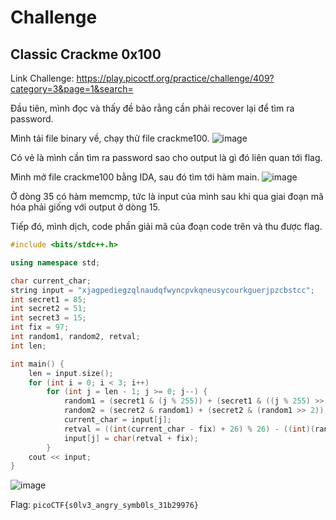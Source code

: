 # Challenge
## Classic Crackme 0x100
Link Challenge: https://play.picoctf.org/practice/challenge/409?category=3&page=1&search=

Đầu tiên, mình đọc và thấy đề bảo rằng cần phải recover lại để tìm ra password. 

Mình tải file binary về, chạy thử file crackme100. 
![image](https://github.com/user-attachments/assets/eb6263f4-59c7-429b-b43f-ba48f6b44060)

Có vẻ là mình cần tìm ra password sao cho output là gì đó liên quan tới flag. 

Mình mở file crackme100 bằng IDA, sau đó tìm tới hàm main. 
![image](https://github.com/user-attachments/assets/664f89b0-1642-4ca6-81de-2b7be6287e5b)

Ở dòng 35 có hàm memcmp, tức là input của mình sau khi qua giai đoạn mã hóa phải giống với output ở dòng 15. 

Tiếp đó, mình dịch, code phần giải mã của đoạn code trên và thu được flag. 
```c++
#include <bits/stdc++.h>

using namespace std;

char current_char;
string input = "xjagpediegzqlnaudqfwyncpvkqneusycourkguerjpzcbstcc";
int secret1 = 85;
int secret2 = 51;
int secret3 = 15;
int fix = 97;
int random1, random2, retval;
int len;

int main() {
    len = input.size();
    for (int i = 0; i < 3; i++)
        for (int j = len - 1; j >= 0; j--) {
            random1 = (secret1 & (j % 255)) + (secret1 & ((j % 255) >> 1));
            random2 = (secret2 & random1) + (secret2 & (random1 >> 2));
            current_char = input[j];
            retval = ((int(current_char - fix) + 26) % 26) - ((int)(random2 >> 4) & secret3) - (random2 & secret3);
            input[j] = char(retval + fix);
        }
    cout << input;
}
```
![image](https://github.com/user-attachments/assets/9cb68828-214e-4f74-87a9-86aa26319e4c)

Flag: `picoCTF{s0lv3_angry_symb0ls_31b29976}`
